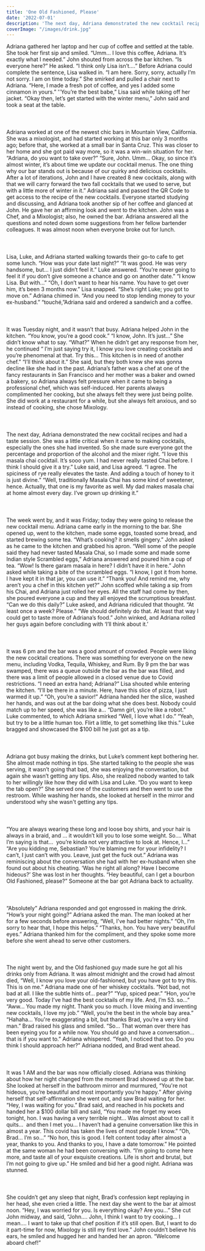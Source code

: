 ```yaml
---
title: 'One Old Fashioned, Please'
date: '2022-07-01'
description: 'The next day, Adriana demonstrated the new cocktail recipes and had a taste session. She was a little critical when it came to making cocktails, especially the ones she had invented. So she made sure everyone got the percentage and proportion of the alcohol and the mixer right. “I love this masala chai cocktail. It’s sooo yum. I had never really tasted Chai before. I think I should give it a try.” Luke said, and Lisa agreed. “I agree. The spiciness of rye really elevates the taste. And adding a touch of honey to it is just divine.” “Well, traditionally Masala Chai has some kind of sweetener, hence. Actually, that one is my favorite as well. My dad makes masala chai at home almost every day. I’ve grown up drinking it.”'
coverImage: "/images/drink.jpg"
---
```


Adriana gathered her laptop and her cup of coffee and settled at the table. She took her first sip and smiled. “Umm… I love this coffee, Adriana. It’s exactly what I needed.” John shouted from across the bar kitchen. “Is everyone here?” He asked. “I think only Lisa isn’t….” Before Adriana could complete the sentence, Lisa walked in. “I am here. Sorry, sorry, actually I’m not sorry. I am on time today.” She smirked and pulled a chair next to Adriana. “Here, I made a fresh pot of coffee, and yes I added some cinnamon in yours.” ''You’re the best babe,” Lisa said while taking off her jacket. “Okay then, let’s get started with the winter menu,” John said and took a seat at the table.
###
&nbsp;

Adriana worked at one of the newest chic bars in Mountain View, California. She was a mixologist, and had started working at this bar only 3 months ago; before that, she worked at a small bar in Santa Cruz. This was closer to her home and she got paid way more, so it was a win-win situation for her. “Adriana, do you want to take over?” “Sure, John. Umm… Okay, so since it’s almost winter, it’s about time we update our cocktail menus. The one thing why our bar stands out is because of our quirky and delicious cocktails. After a lot of iterations, John and I have created 8 new cocktails, along with that we will carry forward the two fall cocktails that we used to serve, but with a little more of winter in it.” Adriana said and passed the QR Code to get access to the recipe of the new cocktails. Everyone started studying and discussing, and Adriana took another sip of her coffee and glanced at John. He gave her an affirming look and went to the kitchen. John was a Chef, and a Mixologist; also, he owned the bar. Adriana answered all the questions and noted down some suggestions from her fellow bartender colleagues. It was almost noon when everyone broke out for lunch.
###
&nbsp;  

Lisa, Luke, and Adriana started walking towards their go-to cafe to get some lunch. “How was your date last night?” “It was good. He was very handsome, but… I just didn’t feel it.” Luke answered. “You’re never going to feel it if you don’t give someone a chance and go on another date.” “I know Lisa. But with…” “Oh, I don’t want to hear his name. You have to get over him, it’s been 3 months now.” Lisa snapped. “She’s right Luke; you got to move on.” Adriana chimed in. “And you need to stop lending money to your ex-husband.” “touché,”Adriana said and ordered a sandwich and a coffee.
###
&nbsp;  

It was Tuesday night, and it wasn’t that busy. Adriana helped John in the kitchen. “You know, you’re a good cook.” “I know, John. It’s just…” She didn’t know what to say. “What?” When he didn’t get any response from her, he continued “ I’m just saying try it, I know you love creating cocktails and you’re phenomenal at that. Try this… This kitchen is in need of another chef.” “I’ll think about it.” She said, but they both knew she was gonna decline like she had in the past. Adriana’s father was a chef at one of the fancy restaurants in San Francisco and her mother was a baker and owned a bakery, so Adriana always felt pressure when it came to being a professional chef, which was self-induced. Her parents always complimented her cooking, but she always felt they were just being polite. She did work at a restaurant for a while, but she always felt anxious, and so instead of cooking, she chose Mixology.
###
&nbsp;  

The next day, Adriana demonstrated the new cocktail recipes and had a taste session. She was a little critical when it came to making cocktails, especially the ones she had invented. So she made sure everyone got the percentage and proportion of the alcohol and the mixer right. “I love this masala chai cocktail. It’s sooo yum. I had never really tasted Chai before. I think I should give it a try.” Luke said, and Lisa agreed. “I agree. The spiciness of rye really elevates the taste. And adding a touch of honey to it is just divine.” “Well, traditionally Masala Chai has some kind of sweetener, hence. Actually, that one is my favorite as well. My dad makes masala chai at home almost every day. I’ve grown up drinking it.”
###
&nbsp; 

The week went by, and it was Friday; today they were going to release the new cocktail menu. Adriana came early in the morning to the bar. She opened up, went to the kitchen, made some eggs, toasted some bread, and started brewing some tea. “What’s cooking? it smells gingery.” John asked as he came to the kitchen and grabbed his apron. “Well some of the people said they had never tasted Masala Chai, so I made some and made some Indian style Scrambled eggs,” Adriana answered and poured him a cup of tea. “Wow! Is there garam masala in here? I didn’t have it in here.” John asked while taking a bite of the scrambled eggs. “I know, I got it from home. I have kept it in that jar, you can use it.” “Thank you! And remind me, why aren’t you a chef in this kitchen yet?” John scoffed while taking a sip from his Chai, and Adriana just rolled her eyes. All the staff had come by then, she poured everyone a cup and they all enjoyed the scrumptious breakfast. “Can we do this daily?” Luke asked, and Adriana ridiculed that thought. “At least once a week? Please.” “We should definitely do that. At least that way I could get to taste more of Adriana’s food.” John winked, and Adriana rolled her guys again before concluding with ‘I’ll think about it.’
###
&nbsp;

It was 6 pm and the bar was a good amount of crowded. People were liking the new cocktail creations. There was something for everyone on the new menu, including Vodka, Tequila, Whiskey, and Rum. By 9 pm the bar was swamped, there was a queue outside the bar as the bar was filled, and there was a limit of people allowed in a closed venue due to Covid restrictions. “I need an extra hand; Adriana?” Lisa shouted while entering the kitchen. “I’ll be there in a minute. Here, have this slice of pizza, I just warmed it up.” “Oh, you’re a savior!” Adriana handed her the slice, washed her hands, and was out at the bar doing what she does best. Nobody could match up to her speed, she was like a… “Damn girl, you’re like a robot.” Luke commented, to which Adriana smirked “Well, I love what I do.” “Yeah, but try to be a little human too. Flirt a little, to get something like this.” Luke bragged and showcased the $100 bill he just got as a tip.
###
&nbsp;   

Adriana got busy making the drinks, but Luke’s comment kept bothering her. She almost made nothing in tips. She started talking to the people she was serving, it wasn’t going that bad, she was enjoying the conversation, but again she wasn’t getting any tips. Also, she realized nobody wanted to talk to her willingly like how they did with Lisa and Luke. “Do you want to keep the tab open?” She served one of the customers and then went to use the restroom. While washing her hands, she looked at herself in the mirror and understood why she wasn't getting any tips.
###
&nbsp;

“You are always wearing these long and loose boy shirts, and your hair is always in a braid, and … it wouldn’t kill you to lose some weight. So…. What I’m saying is that…  you’re kinda not very attractive to look at. Hence, I…” “Are you kidding me, Sebastian? You’re blaming me for your infidelity? I can’t, I just can’t with you. Leave, just get the fuck out.” Adriana was reminiscing about the conversation she had with her ex-husband when she found out about his cheating. ‘Was he right all along? Have I become hideous?’ She was lost in her thoughts. “Hey beautiful, can I get a bourbon Old Fashioned, please?” Someone at the bar got Adriana back to actuality.
###
&nbsp;

“Absolutely” Adriana responded and got engrossed in making the drink. “How’s your night going?” Adriana asked the man. The man looked at her for a few seconds before answering, “Well, I’ve had better nights.” “Oh, I’m sorry to hear that, I hope this helps.” “Thanks, hon. You have very beautiful eyes.” Adriana thanked him for the compliment, and they spoke some more before she went ahead to serve other customers.
###
&nbsp;  

The night went by, and the Old fashioned guy made sure he got all his drinks only from Adriana. It was almost midnight and the crowd had almost died, “Well, I know you love your old-fashioned, but you have got to try this. This is on me.” Adriana made one of her whiskey cocktails. “Not bad, not bad at all. I like the subtle hints of… pear?” “Yup, spiced pear.” “Hon, you’re very good. Today I’ve had the best cocktails of my life. And, I’m 53. so…” “Aww… You made my night. Thank you so much. I love mixing and inventing new cocktails, I love my job.” “Well, you’re the best in the whole bay area.” “Hahaha… You're exaggerating a bit, but thanks Brad, you’re a very kind man.” Brad raised his glass and smiled. “So… That woman over there has been eyeing you for a while now. You should go and have a conversation… that is if you want to.” Adriana whispered. “Yeah, I noticed that too. Do you think I should approach her?” Adriana nodded, and Brad went ahead.
###
&nbsp;

It was 1 AM and the bar was now officially closed. Adriana was thinking about how her night changed from the moment Brad showed up at the bar. She looked at herself in the bathroom mirror and murmured, “You're not hideous, you’re beautiful and most importantly you’re happy.” After giving herself that self-affirmation she went out, and saw Brad waiting for her. “Hey, I was waiting for you.” Brad said, and reached in his pockets and handed her a $100 dollar bill and said, “You made me forget my woes tonight, hon. I was having a very terrible night… Was almost about to call it quits…  and then I met you… I haven’t had a genuine conversation like this in almost a year. This covid has taken the lives of most people I know.” “Oh, Brad… I’m so…” “No hon, this is good. I felt content today after almost a year, thanks to you. And thanks to you, I have a date tomorrow.” He pointed at the same woman he had been conversing with. “I’m going to come here more, and taste all of your exquisite creations. Life is short and brutal, but I’m not going to give up.” He smiled and bid her a good night. Adriana was stunned.
###
&nbsp;   

She couldn’t get any sleep that night, Brad’s confession kept replaying in her head, she even cried a little. The next day she went to the bar at almost noon. “Hey, I was worried for you. Is everything okay? Are you…” She cut John midway, and said, “John…. John, I think I want to try cooking… I mean…. I want to take up that chef position if it’s still open. But, I want to do it part-time for now, Mixology is still my first love.” John couldn’t believe his ears, he smiled and hugged her and handed her an apron. “Welcome aboard chef!”
###
&nbsp;
